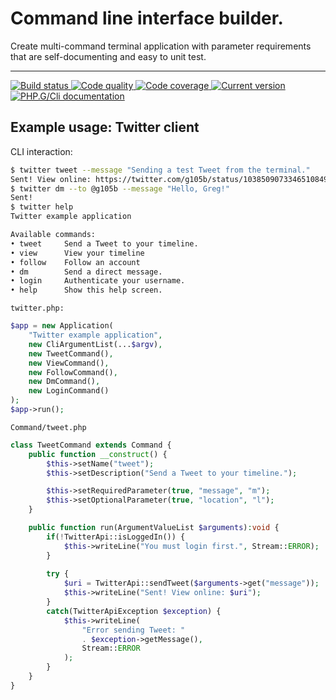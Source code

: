 Command line interface builder.
===============================

Create multi-command terminal application with parameter requirements that are self-documenting and easy to unit test.

***

<a href="https://github.com/PhpGt/Cli/actions" target="_blank">
	<img src="https://badge.status.php.gt/cli-build.svg" alt="Build status" />
</a>
<a href="https://app.codacy.com/gh/PhpGt/Cli" target="_blank">
	<img src="https://badge.status.php.gt/cli-quality.svg" alt="Code quality" />
</a>
<a href="https://app.codecov.io/gh/PhpGt/Cli" target="_blank">
	<img src="https://badge.status.php.gt/cli-coverage.svg" alt="Code coverage" />
</a>
<a href="https://packagist.org/packages/PhpGt/Cli" target="_blank">
	<img src="https://badge.status.php.gt/cli-version.svg" alt="Current version" />
</a>
<a href="https://www.php.gt/cli" target="_blank">
	<img src="https://badge.status.php.gt/cli-docs.svg" alt="PHP.G/Cli documentation" />
</a>

## Example usage: Twitter client

CLI interaction:

```bash
$ twitter tweet --message "Sending a test Tweet from the terminal."
Sent! View online: https://twitter.com/g105b/status/1038509073346510849
$ twitter dm --to @g105b --message "Hello, Greg!"
Sent!
$ twitter help
Twitter example application

Available commands:
• tweet		Send a Tweet to your timeline.
• view		View your timeline
• follow	Follow an account
• dm		Send a direct message.
• login		Authenticate your username.
• help		Show this help screen.
```

`twitter.php:`

```php
$app = new Application(
	"Twitter example application",
	new CliArgumentList(...$argv),
	new TweetCommand(),
	new ViewCommand(),
	new FollowCommand(),
	new DmCommand(),
	new LoginCommand()
);
$app->run();
```

`Command/tweet.php`

```php
class TweetCommand extends Command {
	public function __construct() {
		$this->setName("tweet");
		$this->setDescription("Send a Tweet to your timeline.");

		$this->setRequiredParameter(true, "message", "m");
		$this->setOptionalParameter(true, "location", "l");
	}

	public function run(ArgumentValueList $arguments):void {
		if(!TwitterApi::isLoggedIn()) {
			$this->writeLine("You must login first.", Stream::ERROR);
		}
		
		try {
			$uri = TwitterApi::sendTweet($arguments->get("message"));
			$this->writeLine("Sent! View online: $uri");
		}
		catch(TwitterApiException $exception) {
			$this->writeLine(
				"Error sending Tweet: "
				. $exception->getMessage(),
				Stream::ERROR
			);
		}
	}
}
```

